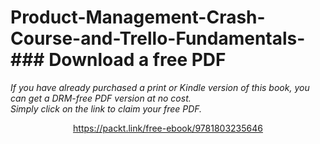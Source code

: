 # Product-Management-Crash-Course-and-Trello-Fundamentals-### Download a free PDF

 <i>If you have already purchased a print or Kindle version of this book, you can get a DRM-free PDF version at no cost.<br>Simply click on the link to claim your free PDF.</i>
<p align="center"> <a href="https://packt.link/free-ebook/9781803235646">https://packt.link/free-ebook/9781803235646 </a> </p>